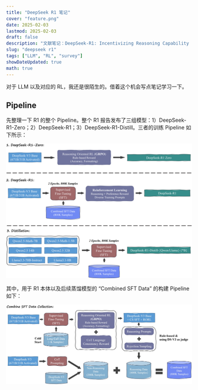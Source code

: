 ```yaml
---
title: "DeepSeek R1 笔记"
cover: "feature.png"
date: 2025-02-03
lastmod: 2025-02-03
draft: false
description: "文献笔记：DeepSeek-R1: Incentivizing Reasoning Capability in LLMs via Reinforcement Learning"
slug: "deepseek r1"
tags: ["LLM", "RL", "survey"]
showDateUpdated: true
math: true
---
```


对于 LLM 以及对应的 RL，我还是很陌生的。借着这个机会写点笔记学习一下。

## Pipeline

先整理一下 R1 的整个 Pipeline。整个 R1 报告发布了三组模型：1）DeepSeek-R1-Zero；2）DeepSeek-R1；3）DeepSeek-R1-Distill。三者的训练 Pipeline 如下所示：

![deepseek-r1 pipeline](./assets/d1_00.png)

其中，用于 R1 本体以及后续蒸馏模型的 “Combined SFT Data” 的构建 Pipeline 如下：

![deepseek-r1 data pipeline](./assets/d2_00.png)
